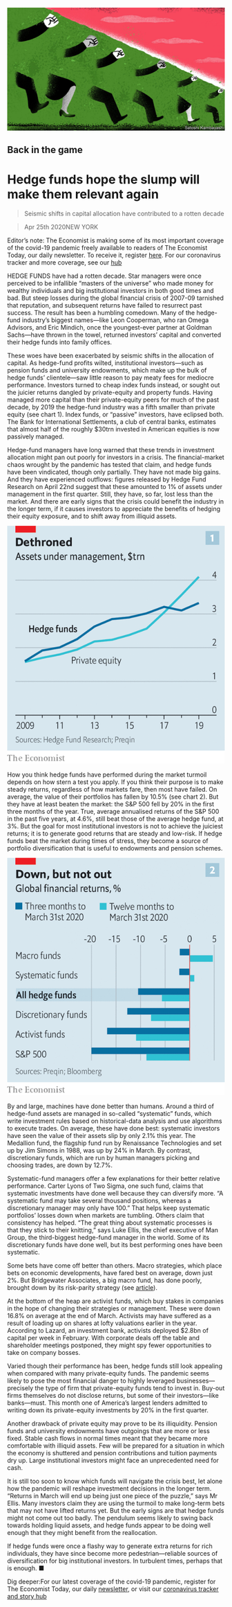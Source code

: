 ![](./images/20200425_FND001_0.jpg)

## Back in the game

# Hedge funds hope the slump will make them relevant again

> Seismic shifts in capital allocation have contributed to a rotten decade

> Apr 25th 2020NEW YORK

Editor’s note: The Economist is making some of its most important coverage of the covid-19 pandemic freely available to readers of The Economist Today, our daily newsletter. To receive it, register [here](https://www.economist.com//newslettersignup). For our coronavirus tracker and more coverage, see our [hub](https://www.economist.com//coronavirus)

HEDGE FUNDS have had a rotten decade. Star managers were once perceived to be infallible “masters of the universe” who made money for wealthy individuals and big institutional investors in both good times and bad. But steep losses during the global financial crisis of 2007-09 tarnished that reputation, and subsequent returns have failed to resurrect past success. The result has been a humbling comedown. Many of the hedge-fund industry’s biggest names—like Leon Cooperman, who ran Omega Advisors, and Eric Mindich, once the youngest-ever partner at Goldman Sachs—have thrown in the towel, returned investors’ capital and converted their hedge funds into family offices.

These woes have been exacerbated by seismic shifts in the allocation of capital. As hedge-fund profits wilted, institutional investors—such as pension funds and university endowments, which make up the bulk of hedge funds’ clientele—saw little reason to pay meaty fees for mediocre performance. Investors turned to cheap index funds instead, or sought out the juicier returns dangled by private-equity and property funds. Having managed more capital than their private-equity peers for much of the past decade, by 2019 the hedge-fund industry was a fifth smaller than private equity (see chart 1). Index funds, or “passive” investors, have eclipsed both. The Bank for International Settlements, a club of central banks, estimates that almost half of the roughly $30trn invested in American equities is now passively managed.

Hedge-fund managers have long warned that these trends in investment allocation might pan out poorly for investors in a crisis. The financial-market chaos wrought by the pandemic has tested that claim, and hedge funds have been vindicated, though only partially. They have not made big gains. And they have experienced outflows: figures released by Hedge Fund Research on April 22nd suggest that these amounted to 1% of assets under management in the first quarter. Still, they have, so far, lost less than the market. And there are early signs that the crisis could benefit the industry in the longer term, if it causes investors to appreciate the benefits of hedging their equity exposure, and to shift away from illiquid assets.

![](./images/20200425_FNC309.png)

How you think hedge funds have performed during the market turmoil depends on how stern a test you apply. If you think their purpose is to make steady returns, regardless of how markets fare, then most have failed. On average, the value of their portfolios has fallen by 10.5% (see chart 2). But they have at least beaten the market: the S&P 500 fell by 20% in the first three months of the year. True, average annualised returns of the S&P 500 in the past five years, at 4.6%, still beat those of the average hedge fund, at 3%. But the goal for most institutional investors is not to achieve the juiciest returns; it is to generate good returns that are steady and low-risk. If hedge funds beat the market during times of stress, they become a source of portfolio diversification that is useful to endowments and pension schemes.

![](./images/20200425_FNC314.png)

By and large, machines have done better than humans. Around a third of hedge-fund assets are managed in so-called “systematic” funds, which write investment rules based on historical-data analysis and use algorithms to execute trades. On average, these have done best: systematic investors have seen the value of their assets slip by only 2.1% this year. The Medallion fund, the flagship fund run by Renaissance Technologies and set up by Jim Simons in 1988, was up by 24% in March. By contrast, discretionary funds, which are run by human managers picking and choosing trades, are down by 12.7%.

Systematic-fund managers offer a few explanations for their better relative performance. Carter Lyons of Two Sigma, one such fund, claims that systematic investments have done well because they can diversify more. “A systematic fund may take several thousand positions, whereas a discretionary manager may only have 100.” That helps keep systematic portfolios’ losses down when markets are tumbling. Others claim that consistency has helped. “The great thing about systematic processes is that they stick to their knitting,” says Luke Ellis, the chief executive of Man Group, the third-biggest hedge-fund manager in the world. Some of its discretionary funds have done well, but its best performing ones have been systematic.

Some bets have come off better than others. Macro strategies, which place bets on economic developments, have fared best on average, down just 2%. But Bridgewater Associates, a big macro fund, has done poorly, brought down by its risk-parity strategy (see [article](https://www.economist.com//finance-and-economics/2020/04/25/how-risk-parity-investment-strategies-unravelled)).

At the bottom of the heap are activist funds, which buy stakes in companies in the hope of changing their strategies or management. These were down 16.8% on average at the end of March. Activists may have suffered as a result of loading up on shares at lofty valuations earlier in the year. According to Lazard, an investment bank, activists deployed $2.8bn of capital per week in February. With corporate deals off the table and shareholder meetings postponed, they might spy fewer opportunities to take on company bosses.

Varied though their performance has been, hedge funds still look appealing when compared with many private-equity funds. The pandemic seems likely to pose the most financial danger to highly leveraged businesses—precisely the type of firm that private-equity funds tend to invest in. Buy-out firms themselves do not disclose returns, but some of their investors—like banks—must. This month one of America’s largest lenders admitted to writing down its private-equity investments by 20% in the first quarter.

Another drawback of private equity may prove to be its illiquidity. Pension funds and university endowments have outgoings that are more or less fixed. Stable cash flows in normal times meant that they became more comfortable with illiquid assets. Few will be prepared for a situation in which the economy is shuttered and pension contributions and tuition payments dry up. Large institutional investors might face an unprecedented need for cash.

It is still too soon to know which funds will navigate the crisis best, let alone how the pandemic will reshape investment decisions in the longer term. “Returns in March will end up being just one piece of the puzzle,” says Mr Ellis. Many investors claim they are using the turmoil to make long-term bets that may not have lifted returns yet. But the early signs are that hedge funds might not come out too badly. The pendulum seems likely to swing back towards holding liquid assets, and hedge funds appear to be doing well enough that they might benefit from the reallocation.

If hedge funds were once a flashy way to generate extra returns for rich individuals, they have since become more pedestrian—reliable sources of diversification for big institutional investors. In turbulent times, perhaps that is enough. ■

Dig deeper:For our latest coverage of the covid-19 pandemic, register for The Economist Today, our daily [newsletter](https://www.economist.com//newslettersignup), or visit our [coronavirus tracker and story hub](https://www.economist.com//coronavirus)